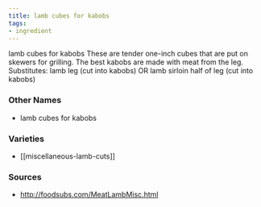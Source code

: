```yaml
---
title: lamb cubes for kabobs
tags:
- ingredient
---
```

lamb cubes for kabobs These are tender one-inch cubes that are put on skewers for grilling. The best kabobs are made with meat from the leg. Substitutes: lamb leg (cut into kabobs) OR lamb sirloin half of leg (cut into kabobs)

### Other Names

* lamb cubes for kabobs

### Varieties

* [[miscellaneous-lamb-cuts]]

### Sources
* http://foodsubs.com/MeatLambMisc.html
